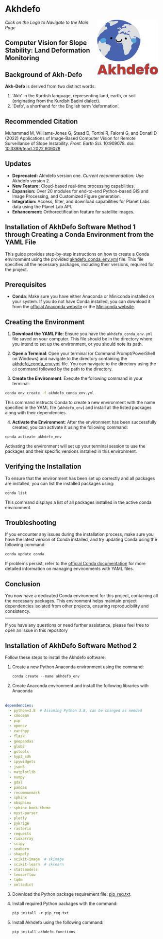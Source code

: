 
# Akhdefo


[<img src="./_static/akhdefo_logo.svg" alt="Akhdefo Project Image" align="right" width="200px"/>](https://akhdefo.readthedocs.io/en/latest/index.html)
<em align="right">Click on the Logo to Navigate to the Main Page</em>



## Computer Vision for Slope Stability: Land Deformation Monitoring

## Background of Akh-Defo

**Akh-Defo** is derived from two distinct words: 
1. 'Akh' in the Kurdish language, representing land, earth, or soil (originating from the Kurdish Badini dialect).
2. 'Defo', a shorthand for the English term 'deformation'.

## Recommended Citation

Muhammad M, Williams-Jones G, Stead D, Tortini R, Falorni G, and Donati D (2022) Applications of Image-Based Computer Vision for Remote Surveillance of Slope Instability. *Front. Earth Sci.* 10:909078. doi: [10.3389/feart.2022.909078](https://doi.org/10.3389/feart.2022.909078)

## Updates

- **Deprecated:** Akhdefo version one. *Current recommendation:* Use Akhdefo version 2.
- **New Feature:** Cloud-based real-time processing capabilities.
- **Expansion:** Over 20 modules for end-to-end Python-based GIS and Image Processing, and Customized Figure generation.
- **Integration:** Access, filter, and download capabilities for Planet Labs data using the Planet Lab API.
- **Enhancement:** Orthorectification feature for satellite images.


## Installation of AkhDefo Software Method 1 through Creating a Conda Environment from the YAML File

This guide provides step-by-step instructions on how to create a Conda environment using the provided [akhdefo_conda_env.yml](akhdefo_conda_env.yml) file. This file specifies all the necessary packages, including their versions, required for the project.

## Prerequisites

- **Conda**: Make sure you have either Anaconda or Miniconda installed on your system. If you do not have Conda installed, you can download it from the [official Anaconda website](https://www.anaconda.com/products/individual) or the [Miniconda website](https://docs.conda.io/en/latest/miniconda.html).

## Creating the Environment

1. **Download the YAML File**: Ensure you have the `akhdefo_conda_env.yml` file saved on your computer. This file should be in the directory where you intend to set up the environment, or you should note its path.

2. **Open a Terminal**: Open your terminal (or Command Prompt/PowerShell on Windows) and navigate to the directory containing the [akhdefo_conda_env.yml](akhdefo_conda_env.yml) file. You can navigate to the directory using the `cd` command followed by the path to the directory.

3. **Create the Environment**: Execute the following command in your terminal:

```bash
conda env create -f akhdefo_conda_env.yml
```

This command instructs Conda to create a new environment with the name specified in the YAML file (`akhdefo_env`) and install all the listed packages along with their dependencies.

4. **Activate the Environment**: After the environment has been successfully created, you can activate it using the following command:

```bash
conda activate akhdefo_env
```

Activating the environment will set up your terminal session to use the packages and their specific versions installed in this environment.

## Verifying the Installation

To ensure that the environment has been set up correctly and all packages are installed, you can list the installed packages using:

```bash
conda list
```

This command displays a list of all packages installed in the active conda environment.

## Troubleshooting

If you encounter any issues during the installation process, make sure you have the latest version of Conda installed, and try updating Conda using the following command:

```bash
conda update conda
```

If problems persist, refer to the [official Conda documentation](https://docs.conda.io/projects/conda/en/latest/user-guide/tasks/manage-environments.html#creating-an-environment-from-an-environment-yml-file) for more detailed information on managing environments with YAML files.

## Conclusion

You now have a dedicated Conda environment for this project, containing all the necessary packages. This environment helps maintain project dependencies isolated from other projects, ensuring reproducibility and consistency.

---

If you have any questions or need further assistance, please feel free to open an issue in this repository


## Installation of AkhDefo Software Method 2

Follow these steps to install the Akhdefo software:

1. Create a new Python Anaconda environment using the command:

   ```python
   conda create --name akhdefo_env
   ```

2. Create  Anaconda environment and install the following libraries with Anaconda

```yaml

dependencies:
  - python=3.8  # Assuming Python 3.8, can be changed as needed
  - cmocean
  - pip
  - opencv
  - earthpy
  - flask
  - geopandas
  - glob2
  - gstools
  - hyp3_sdk
  - ipywidgets
  - json5
  - matplotlib
  - numpy
  - gdal
  - pandas
  - recommonmark
  - sphinx
  - nbsphinx
  - sphinx-book-theme
  - myst-parser
  - plotly
  - pykrige
  - rasterio
  - requests
  - rioxarray
  - scipy
  - seaborn
  - shapely
  - scikit-image  # skimage
  - scikit-learn  # sklearn
  - statsmodels
  - tensorflow
  - tqdm
  - xmltodict

```
3. Download the Python package requirement file: [pip_req.txt](pip_req.txt).

4. Install required Python packages with the command:

   ```python
   pip install -r pip_req.txt
   ```

5. Install Akhdefo using the following command:

   ```python
   pip install akhdefo-functions
   ```

